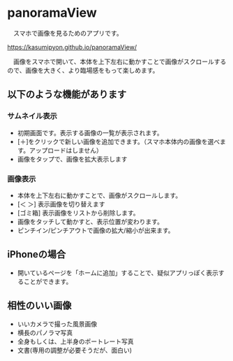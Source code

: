 # panoramaView

　スマホで画像を見るためのアプリです。

https://kasumipyon.github.io/panoramaView/

　画像をスマホで開いて、本体を上下左右に動かすことで画像がスクロールするので、画像を大きく、より臨場感をもって楽しめます。

## 以下のような機能があります
### サムネイル表示
* 初期画面です。表示する画像の一覧が表示されます。
* [＋]をクリックで新しい画像を追加できます。（スマホ本体内の画像を選べます。アップロードはしません）
* 画像をタップで、画像を拡大表示します
### 画像表示
* 本体を上下左右に動かすことで、画像がスクロールします。
* [＜ ＞] 表示画像を切り替えます
* [ゴミ箱] 表示画像をリストから削除します。
* 画像をタッチして動かすと、表示位置が変わります。
* ピンチイン/ピンチアウトで画像の拡大/縮小が出来ます。

## iPhoneの場合
* 開いているページを「ホームに追加」することで、疑似アプリっぽく表示することができます。

## 相性のいい画像
* いいカメラで撮った風景画像
* 横長のパノラマ写真
* 全身もしくは、上半身のポートレート写真
* 文書(専用の調整が必要そうだが、面白い)